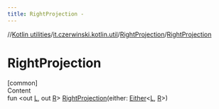 ```yaml
---
title: RightProjection -
---
```

//[Kotlin utilities](../../index.html)/[it.czerwinski.kotlin.util](../index.html)/[RightProjection](index.html)/[RightProjection](-right-projection.html)



# RightProjection  
[common]  
Content  
fun <out [L](index.html), out [R](index.html)> [RightProjection](-right-projection.html)(either: [Either](../-either/index.html)<[L](index.html), [R](index.html)>)  



